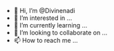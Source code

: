 - 👋 Hi, I’m @Divinenadi
- 👀 I’m interested in ...
- 🌱 I’m currently learning ...
- 💞️ I’m looking to collaborate on ...
- 📫 How to reach me ...

<!---
Divinenadi/Divinenadi is a ✨ special ✨ repository because its `README.md` (this file) appears on your GitHub profile.
You can click the Preview link to take a look at your changes.
--->
